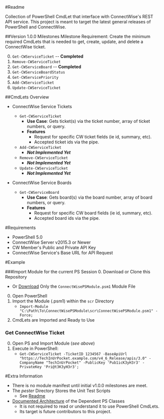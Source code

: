 #Readme  

Collection of PowerShell CmdLet that interface with ConnectWise's REST API service. This project is meant to target the latest general releases of PowerShell and ConnectWise.

##Version 1.0.0 Milestones
Milestone Requirement: Create the minimum  required CmdLets that is needed to get, create, update, and delete a ConnectWise ticket. 

0. `Get-CWServiceTicket` -- **Completed**
0. `Remove-CWServiceTicket`
0. `Get-CWServiceBoard` -- **Completed**
0. `Get-CWServiceBoardStatus`
0. `Get-CWServicePriority`
0. `Add-CWServiceTicket`
0. `Update-CWServiceTicket`

##CmdLets Overview 
- ConnectWise Service Tickets  
  - `Get-CWServiceTicket`
    - **Use Case**: Gets ticket(s) via the ticket number, array of ticket numbers, or query.
    - **Features**
      - Request for specific CW ticket fields (ie id, summary, etc).
      - Accepted ticket ids via the pipe.
  - `Add-CWServiceTicket` 
    - **_Not Implemented Yet_**
  - `Remove-CWServiceTicket` 
    - **_Not Implemented Yet_** 
  - `Update-CWServiceTicket` 
    - **_Not Implemented Yet_**  

- ConnectWise Service Boards  
  - `Get-CWServiceBoard`
    - **Use Case**: Gets board(s) via the board number, array of board numbers, or query.
    - **Features**
      - Request for specific CW board fields (ie id, summary, etc).
      - Accepted board ids via the pipe.

        
#Requirements

- PowerShell 5.0
- ConnectWise Server v2015.3 or Newer
- CW Member's Public and Private API Key
- ConnectWise Service's Base URL for API Request

#Example

###Import Module for the current PS Session
0. Download or Clone this Repository
   -  Or [Download](https://github.com/sgtoj/ConnectWisePSModule/tree/master/src) Only the  `ConnectWisePSModule.psm1` Module File
0. Open PowerShell
0. Import the Module (.psm1) within the `scr` Directory
   - `Import-Module "C:\Path\To\ConnectWisePSModule\scr\ConnectWisePSModule.psm1" -Force;`
0. CmdLets are Imported and Ready to Use

### Get ConnectWise Ticket
0. Open PS and Import Module (*see above*)
0. Execute in PowerShell:
   - `Get-CWServiceTicket -TicketID 1234567 -BaseApiUrl "https://TechInUrPocket.example.com/v4_6_Release/apis/3.0" -CompanyName "TechInUrPocket" -PublicKey 'Pub1icK3yH3r3' -PrivateKey 'Pri@t3K3yH3r3';`

#Extra Information
- There is no module manifest until initial v1.0.0 milestones are meet. 
- The *pester* Directory Stores the Unit Test Scripts
  - See [Readme](https://github.com/sgtoj/ConnectWisePSModule/tree/master/pester)
- [Documented Architecture](https://github.com/sgtoj/ConnectWisePSModule/blob/master/doc/ClassArchitectures.md) of the Dependent PS Classes
  - It is not required to read or understand it to use PowerShell CmdLets.
  - Its target is future contributors to this project. 

